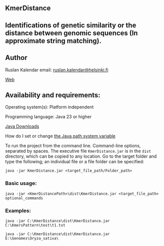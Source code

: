 ## KmerDistance
## Identifications of genetic similarity or the distance between genomic sequences (In approximate string matching).

## Author
Ruslan Kalendar 
email: ruslan.kalendar@helsinki.fi

[Web](http://primerdigital.com/tools/)

## Availability and requirements:

Operating system(s): Platform independent

Programming language: Java 23 or higher

[Java Downloads](https://www.oracle.com/java/technologies/downloads/)


How do I set or change [the Java path system variable](https://www.java.com/en/download/help/path.html)


To run the project from the command line. Command-line options, separated by spaces. 
The executive file ```KmerDistance.jar``` is in the ```dist``` directory, which can be copied to any location. 
Go to the target folder and type the following; an individual file or a file folder can be specified:

```java -jar KmerDistance.jar <target_file_path/Folder_path>```


### Basic usage:

```java -jar <KmerDistancePath>\dist\KmerDistance.jar <target_file_path> optional_commands```


### Examples:
```
java -jar C:\KmerDistance\dist\KmerDistance.jar C:\KmersPattern\test\t1.txt

java -jar C:\KmerDistance\dist\KmerDistance.jar E:\Genomes\Oryza_sativa\ 

```
